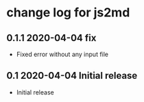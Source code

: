 # change log for js2md

## 0.1.1 2020-04-04 fix

- Fixed error without any input file

## 0.1 2020-04-04 Initial release

- Initial release
